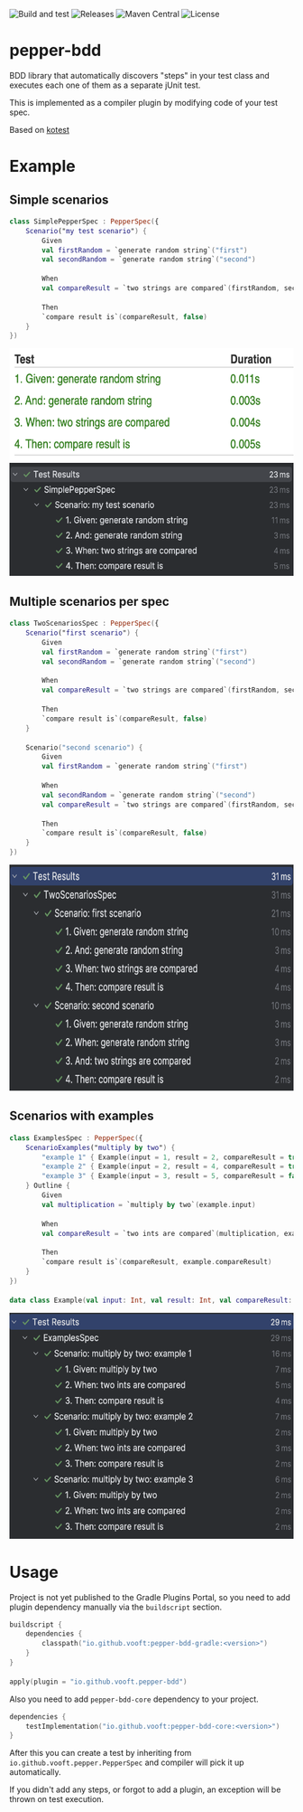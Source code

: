 ![Build and test](https://github.com/vooft/pepper-bdd/actions/workflows/build.yml/badge.svg?branch=main)
![Releases](https://img.shields.io/github/v/release/vooft/pepper-bdd)
![Maven Central](https://img.shields.io/maven-central/v/io.github.vooft/pepper-bdd-core)
![License](https://img.shields.io/github/license/vooft/pepper-bdd)

# pepper-bdd
BDD library that automatically discovers "steps" in your test class and executes each one of them as a separate jUnit test.

This is implemented as a compiler plugin by modifying code of your test spec.

Based on [kotest](https://github.com/kotest/kotest)

# Example
## Simple scenarios
```kotlin
class SimplePepperSpec : PepperSpec({
    Scenario("my test scenario") {
        Given
        val firstRandom = `generate random string`("first")
        val secondRandom = `generate random string`("second")

        When
        val compareResult = `two strings are compared`(firstRandom, secondRandom)

        Then
        `compare result is`(compareResult, false)
    }
})
```

<img src="docs/ordered-steps-report-simple.png" height="200">
<img src="docs/ordered-steps-intellij-simple.png" height="200">

## Multiple scenarios per spec
```kotlin
class TwoScenariosSpec : PepperSpec({
    Scenario("first scenario") {
        Given
        val firstRandom = `generate random string`("first")
        val secondRandom = `generate random string`("second")

        When
        val compareResult = `two strings are compared`(firstRandom, secondRandom)

        Then
        `compare result is`(compareResult, false)
    }

    Scenario("second scenario") {
        Given
        val firstRandom = `generate random string`("first")

        When
        val secondRandom = `generate random string`("second")
        val compareResult = `two strings are compared`(firstRandom, secondRandom)

        Then
        `compare result is`(compareResult, false)
    }
})
```

<img src="docs/ordered-steps-intellij-two.png" height="400">

## Scenarios with examples
```kotlin
class ExamplesSpec : PepperSpec({
    ScenarioExamples("multiply by two") {
        "example 1" { Example(input = 1, result = 2, compareResult = true) }
        "example 2" { Example(input = 2, result = 4, compareResult = true) }
        "example 3" { Example(input = 3, result = 5, compareResult = false) }
    } Outline {
        Given
        val multiplication = `multiply by two`(example.input)

        When
        val compareResult = `two ints are compared`(multiplication, example.result)

        Then
        `compare result is`(compareResult, example.compareResult)
    }
})

data class Example(val input: Int, val result: Int, val compareResult: Boolean)
```

<img src="docs/ordered-steps-intellij-examples.png" height="400">

# Usage
Project is not yet published to the Gradle Plugins Portal, so you need to add plugin dependency manually via the `buildscript` section.

```kotlin
buildscript {
    dependencies {
        classpath("io.github.vooft:pepper-bdd-gradle:<version>")
    }
}

apply(plugin = "io.github.vooft.pepper-bdd")
```

Also you need to add `pepper-bdd-core` dependency to your project.

```kotlin
dependencies {
    testImplementation("io.github.vooft:pepper-bdd-core:<version>")
}
```

After this you can create a test by inheriting from `io.github.vooft.pepper.PepperSpec` and compiler will pick it up automatically.

If you didn't add any steps, or forgot to add a plugin, an exception will be thrown on test execution.
